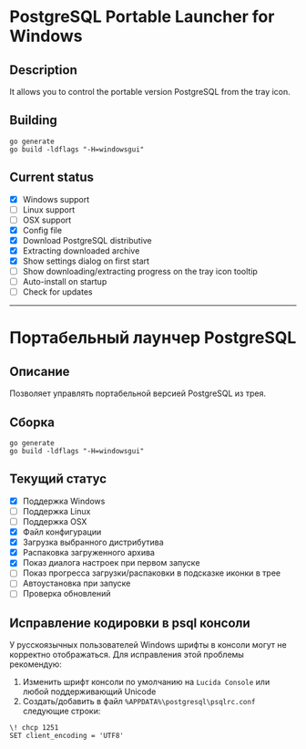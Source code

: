 # PostgreSQL Portable Launcher for Windows

## Description
It allows you to control the portable version PostgreSQL from the tray icon.

## Building
```
go generate
go build -ldflags "-H=windowsgui"
```

## Current status
 - [x] Windows support
 - [ ] Linux support
 - [ ] OSX support
 - [x] Config file
 - [x] Download PostgreSQL distributive
 - [x] Extracting downloaded archive
 - [x] Show settings dialog on first start
 - [ ] Show downloading/extracting progress on the tray icon tooltip
 - [ ] Auto-install on startup
 - [ ] Check for updates

---

# Портабельный лаунчер PostgreSQL

## Описание
Позволяет управлять портабельной версией PostgreSQL из трея.

## Сборка
```
go generate
go build -ldflags "-H=windowsgui"
```

## Текущий статус
 - [x] Поддержка Windows
 - [ ] Поддержка Linux
 - [ ] Поддержка OSX
 - [x] Файл конфигурации
 - [x] Загрузка выбранного дистрибутива
 - [x] Распаковка загруженного архива
 - [x] Показ диалога настроек при первом запуске
 - [ ] Показ прогресса загрузки/распаковки в подсказке иконки в трее
 - [ ] Автоустановка при запуске
 - [ ] Проверка обновлений

## Исправление кодировки в psql консоли
У русскоязычных пользователей Windows шрифты в консоли могут не корректно отображаться.
Для исправления этой проблемы рекомендую:

1. Изменить шрифт консоли по умолчанию на `Lucida Console` или любой поддерживающий Unicode
2. Создать/добавить в файл `%APPDATA%\postgresql\psqlrc.conf` следующие строки:

```
\! chcp 1251  
SET client_encoding = 'UTF8'
```
